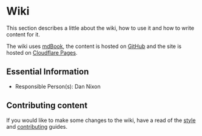 # Wiki

This section describes a little about the wiki, how to use it and how to write content for it.

The wiki uses [mdBook](https://github.com/rust-lang/mdBook), the content is hosted on [GitHub](https://github.com/MakerSpaceNewcastle/wiki) and the site is hosted on [Cloudflare Pages](https://pages.cloudflare.com/).

## Essential Information

- Responsible Person(s): Dan Nixon

## Contributing content

If you would like to make some changes to the wiki, have a read of the [style](./style_guide.md) and [contributing](./contributing.md) guides.
